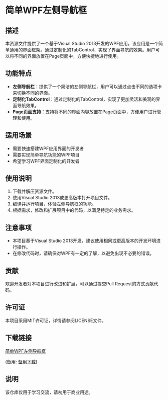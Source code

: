 # 简单WPF左侧导航框

## 描述

本资源文件提供了一个基于Visual Studio 2013开发的WPF应用，该应用是一个简单通用的界面框架。通过定制化的TabControl，实现了界面导航的效果。用户可以将不同的界面放置在Page页面中，方便快捷地进行使用。

## 功能特点

- **左侧导航栏**：提供了一个简洁的左侧导航栏，用户可以通过点击不同的选项卡来切换不同的界面。
- **定制化TabControl**：通过定制化的TabControl，实现了更加灵活和美观的界面导航效果。
- **Page页面支持**：支持将不同的界面内容放置在Page页面中，方便用户进行管理和使用。

## 适用场景

- 需要快速搭建WPF应用界面的开发者
- 需要实现简单导航功能的WPF项目
- 希望学习WPF界面定制化的开发者

## 使用说明

1. 下载并解压资源文件。
2. 使用Visual Studio 2013或更高版本打开项目文件。
3. 编译并运行项目，体验左侧导航框的功能。
4. 根据需求，修改和扩展项目中的代码，以满足特定的业务需求。

## 注意事项

- 本项目基于Visual Studio 2013开发，建议使用相同或更高版本的开发环境进行操作。
- 在修改代码时，请确保对WPF有一定的了解，以避免出现不必要的错误。

## 贡献

欢迎开发者对本项目进行改进和扩展，可以通过提交Pull Request的方式贡献代码。

## 许可证

本项目采用MIT许可证，详情请参阅LICENSE文件。

## 下载链接
[简单WPF左侧导航框](https://pan.quark.cn/s/aac7d1329083) 

(备用: [备用下载](https://pan.baidu.com/s/1ZCsfU00jCHcTnolM1qY9zw?pwd=1234))

## 说明

该仓库仅用于学习交流，请勿用于商业用途。
